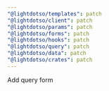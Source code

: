 ```yaml
---
"@lightdotso/templates": patch
"@lightdotso/client": patch
"@lightdotso/params": patch
"@lightdotso/forms": patch
"@lightdotso/hooks": patch
"@lightdotso/query": patch
"@lightdotso/data": patch
"@lightdotso/crates": patch
---
```


Add query form
